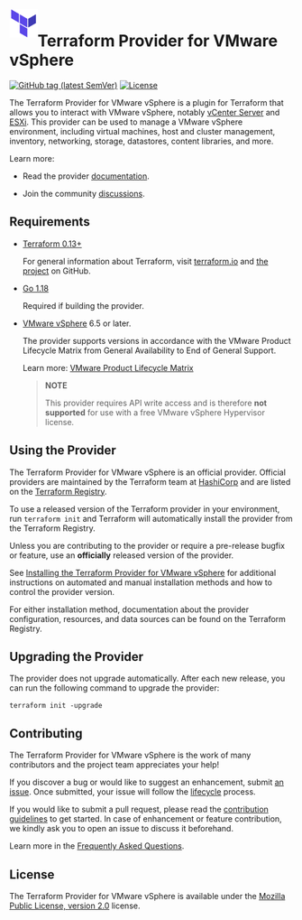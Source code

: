<a href="https://terraform.io">
    <img src=".github/tf.png" alt="Terraform logo" title="Terraform" align="left" height="50" />
</a>

# Terraform Provider for VMware vSphere

[![GitHub tag (latest SemVer)](https://img.shields.io/github/v/tag/hashicorp/terraform-provider-vsphere?label=release&style=for-the-badge)](https://github.com/hashicorp/terraform-provider-vsphere/releases/latest) [![License](https://img.shields.io/github/license/hashicorp/terraform-provider-vsphere.svg?style=for-the-badge)](LICENSE)

The Terraform Provider for VMware vSphere is a plugin for Terraform that allows you to interact with VMware vSphere, notably [vCenter Server][vmware-vcenter] and [ESXi][vmware-esxi]. This provider can be used to manage a VMware vSphere environment, including virtual machines, host and cluster management, inventory, networking, storage, datastores, content libraries, and more.

Learn more:

* Read the provider [documentation][provider-documentation].

* Join the community [discussions][provider-discussions].

## Requirements

* [Terraform 0.13+][terraform-install]

    For general information about Terraform, visit [terraform.io][terraform-install] and [the project][terraform-github] on GitHub.

* [Go 1.18][golang-install]

    Required if building the provider.

* [VMware vSphere][vmware-vsphere-documenation] 6.5 or later.

    The provider supports versions in accordance with the VMware Product Lifecycle Matrix from General Availability to End of General Support.
    
    Learn more: [VMware Product Lifecycle Matrix][vmware-product-lifecycle-matrix]

    > **NOTE**
    >
    > This provider requires API write access and is therefore **not supported** for use with a free VMware vSphere Hypervisor license.

## Using the Provider

The Terraform Provider for VMware vSphere is an official provider. Official providers are maintained by the Terraform team at [HashiCorp][hashicorp] and are listed on the [Terraform Registry][terraform-registry].  

To use a released version of the Terraform provider in your environment, run `terraform init` and Terraform will automatically install the provider from the Terraform Registry.

Unless you are contributing to the provider or require a pre-release bugfix or feature, use an **officially** released version of the provider.

See [Installing the Terraform Provider for VMware vSphere][provider-install] for additional instructions on automated and manual installation methods and how to control the provider version.

For either installation method, documentation about the provider configuration, resources, and data sources can be found on the Terraform Registry.

## Upgrading the Provider

The provider does not upgrade automatically. After each new release, you can run the following command to upgrade the provider:

```shell
terraform init -upgrade
```

## Contributing

The Terraform Provider for VMware vSphere is the work of many contributors and the project team appreciates your help!

If you discover a bug or would like to suggest an enhancement, submit [an issue][provider-issues]. Once submitted, your issue will follow the [lifecycle][provider-issue-lifecycke] process.

If you would like to submit a pull request, please read the [contribution guidelines][provider-contributing] to get started. In case of enhancement or feature contribution, we kindly ask you to open an issue to discuss it beforehand.

Learn more in the [Frequently Asked Questions][provider-faq].

## License

The Terraform Provider for VMware vSphere is available under the [Mozilla Public License, version 2.0][provider-license] license.

[golang-install]: https://golang.org/doc/install
[hashicorp]: https://hashicorp.com
[provider-contributing]: docs/CONTRIBUTING.md
[provider-documentation]: https://registry.terraform.io/providers/hashicorp/vsphere/latest/docs
[provider-discussions]: https://discuss.hashicorp.com/tags/c/terraform-providers/31/vsphere
[provider-faq]: docs/FAQ.md
[provider-install]: docs/INSTALL.md
[provider-issues]: https://github.com/hashicorp/terraform-provider-vsphere/issues/new/choose
[provider-issue-lifecycke]: docs/ISSUES.md
[provider-latest]: https://github.com/hashicorp/terraform-provider-vsphere/releases/latest
[provider-license]: LICENSE
[terraform-install]: https://www.terraform.io/downloads.html
[terraform-github]: https://github.com/hashicorp/terraform
[terraform-registry]: https://registry.terraform.io
[vmware-esxi]: https://www.vmware.com/products/esxi-and-esx.html
[vmware-product-lifecycle-matrix]: https://lifecycle.vmware.com
[vmware-vcenter]: https://www.vmware.com/products/vcenter-server.html
[vmware-vsphere-documenation]: https://docs.vmware.com/en/VMware-vSphere
